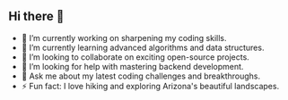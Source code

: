 ## Hi there 👋
- 🔭 I’m currently working on sharpening my coding skills.
- 🌱 I’m currently learning advanced algorithms and data structures.
- 👯 I’m looking to collaborate on exciting open-source projects.
- 🤔 I’m looking for help with mastering backend development.
- 💬 Ask me about my latest coding challenges and breakthroughs.
- ⚡ Fun fact: I love hiking and exploring Arizona's beautiful landscapes.

<!--
**ByDavidNoah/ByDavidNoah** is a ✨ _special_ ✨ repository because its `README.md` (this file) appears on your GitHub profile.

Here are some ideas to get you started:


-->
